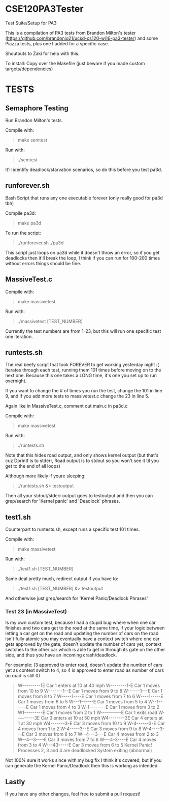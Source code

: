 # CSE120PA3Tester
Test Suite/Setup for PA3


This is a compilation of PA3 tests from Brandon Milton's tester (https://github.com/brandonio21/ucsd-cs120-wi16-pa3-tester) and some Piazza
tests, plus one I added for a specific case.

Shoutouts to Zaki for help with this.

To install:
Copy over the Makefile (just beware if you made custom targets/dependencies)

# TESTS

## Semaphore Testing

Run Brandon Milton's tests.

Compile with:
> make semtest

Run with:
> ./semtest

It'll identify deadlock/starvation scenarios, so do this before you test pa3d.

## runforever.sh
Bash Script that runs any one executable forever (only really good for pa3d tbh)

Compile pa3d:
> make pa3d

To run the script:
> ./runforever.sh ./pa3d

This script just loops on pa3d while it doesn't throw an error, so if you get
deadlocks then it'll break the loop, I think if you can run for 100-200 times
without errors things should be fine.

## MassiveTest.c

Compile with:
> make massivetest

Run with:
> ./massivetest [TEST_NUMBER]

Currently the test numbers are from 1-23, but this will run one specific test one iteration.

## runtests.sh
The real beefy script that took FOREVER to get working yesterday night :(
Iterates through each test, running them 101 times before moving on to the next
one. Because this one takes a LONG time, it's one you set up to run overnight.

If you want to change the # of times you run the test, change the 101 in line 9, and if you add more tests to massivetest.c change the 23 in line 5.

Again like in MassiveTest.c, comment out main.c in pa3d.c

Compile with:
> make massivetest

Run with:
> ./runtests.sh

Note that this hides road output, and only shows kernel output (but that's cuz Dprintf is to stderr, Road output is to stdout so you won't see it til you get to the end of all loops)

Although more likely if youre sleeping:

> ./runtests.sh &> testoutput

Then all your stdout/stderr output goes to testoutput and then you can grep/search for 'Kernel panic' and 'Deadlock' phrases.

## test1.sh
Counterpart to runtests.sh, except runs a specific test 101 times.

Compile with:
> make massivetest

Run with:
> ./test1.sh [TEST_NUMBER]

Same deal pretty much, redirect output if you have to:

> ./test1.sh [TEST_NUMBER] &> testoutput

And otherwise just grep/search for 'Kernel Panic/Deadlock Phrases'

### Test 23 (in MassiveTest)

Is my own custom test, because I had a stupid bug where when one car finishes and two cars get to the road at the same time, if your logic between letting a car get on the road and updating the number of cars on the road isn't fully atomic you may eventually have a context switch where one car gets approved by the gate, doesn't update the number of cars yet, context switches to the other car which is able to get in through its gate on the other side, and thus you have an incoming crash/deadlock.

For example: (3 approved to enter road, doesn't update the number of cars yet as context switch to 4, so 4 is approved to enter road as number of cars on road is still 0)

>W---------1E Car 1 enters at 10 at 40 mph
W--------1-E Car 1 moves from 10 to 9
W-------1--E Car 1 moves from 9 to 8
W------1---E Car 1 moves from 8 to 7
W-----1----E Car 1 moves from 7 to 6
W----1-----E Car 1 moves from 6 to 5
W---1------E Car 1 moves from 5 to 4
W--1-------E Car 1 moves from 4 to 3
W-1--------E Car 1 moves from 3 to 2
W1---------E Car 1 moves from 2 to 1
W----------E Car 1 exits road
W---------3E Car 3 enters at 10 at 50 mph
W4--------3E Car 4 enters at 1 at 30 mph
W4-------3-E Car 3 moves from 10 to 9
W-4------3-E Car 4 moves from 1 to 2
W-4-----3--E Car 3 moves from 9 to 8
W-4----3---E Car 3 moves from 8 to 7
W--4---3---E Car 4 moves from 2 to 3
W--4--3----E Car 3 moves from 7 to 6
W---4-3----E Car 4 moves from 3 to 4
W---43-----E Car 3 moves from 6 to 5
Kernel Panic! Processes 2, 3 and 4 are deadlocked
System exiting (abnormal)

Not 100% sure it works since with my bug fix I think it's covered, but if you can generate the Kernel Panic/Deadlock then this is working as intended.

## Lastly

If you have any other changes, feel free to submit a pull request!
